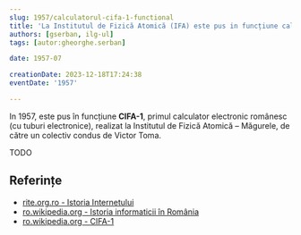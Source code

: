 ```yaml
---
slug: 1957/calculatorul-cifa-1-functional
title: 'La Institutul de Fizică Atomică (IFA) este pus in funcțiune calculatorul „CIFA-1”'
authors: [gserban, ilg-ul]
tags: [autor:gheorghe.serban]

date: 1957-07

creationDate: 2023-12-18T17:24:38
eventDate: '1957'

---
```


In 1957, este pus în funcțiune **CIFA-1**, primul calculator electronic românesc
(cu tuburi electronice), realizat la Institutul de Fizică Atomică – Măgurele,
de către un colectiv condus de Victor Toma.

<!-- truncate -->

TODO

## Referințe

- [rite.org.ro - Istoria Internetului](https://rite.org.ro/istoria-internetului/)
- [ro.wikipedia.org - Istoria informaticii în România](https://ro.wikipedia.org/wiki/Istoria_informaticii_în_România)
- [ro.wikipedia.org - CIFA-1](https://ro.wikipedia.org/wiki/CIFA)
